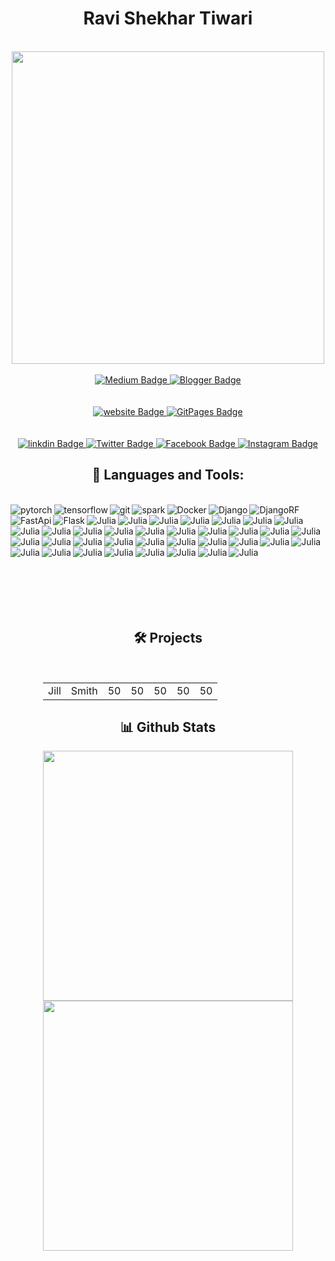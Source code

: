 <link rel="stylesheet" href="https://www.w3schools.com/w3css/4/w3.css">
<div id="header" align="center">
    <h1>Ravi Shekhar Tiwari</h1>
  <br>
  <img src="https://media.giphy.com/media/RbDKaczqWovIugyJmW/giphy.gif" width="500px"/>
  



 
<br>
  <div id="Blog">
  <br>
    
   <a href="https://tiwari11-rst.medium.com/">
    <img src="https://img.shields.io/badge/Medium-12100E?style=for-the-badge&logo=medium&logoColor=white" alt="Medium Badge"/>
  </a>

   <a href="https://ravishekhartiwari.blogspot.com/">
    <img src="https://img.shields.io/badge/Blogger-FF5722?style=for-the-badge&logo=blogger&logoColor=white" alt="
Blogger Badge"/>
  </a>

  </div>
<br>
   <div id="Websites">
   <br>
    
   <a href="https:www.rstiwari.com">
    <img src="https://img.shields.io/badge/website-000000?style=for-the-badge&logo=About.me&logoColor=white" alt="website Badge"/>
  </a>

   <a href="https://portfolio.rstiwari.com">
    <img src="https://img.shields.io/badge/GitHub%20Pages-222222?style=for-the-badge&logo=GitHub%20Pages&logoColor=white" alt="
GitPages Badge"/>
  </a>

  </div>
<br>
 <div id="badges">
     <br>
  <a href="http://www.linkedin.com/in/ravishekhartiwari">
    <img src="https://img.shields.io/badge/LinkedIn-0077B5?style=for-the-badge&logo=linkedin&logoColor=white" alt="linkdin Badge"/>
  </a>
  <a href="https://twitter.com/tiwari11rst">
    <img src="https://img.shields.io/badge/Twitter-1DA1F2?style=for-the-badge&logo=twitter&logoColor=white" alt="Twitter Badge"/>
  </a>
  <a href="https://www.facebook.com/ravishekhar.tiwari.5">
    <img src="https://img.shields.io/badge/Facebook-1877F2?style=for-the-badge&logo=facebook&logoColor=white" alt="Facebook Badge"/>
  </a>
  <a href="https://www.instagram.com/ravishekhartiwari/">
    <img src="https://img.shields.io/badge/Instagram-E4405F?style=for-the-badge&logo=instagram&logoColor=white" alt="Instagram Badge"/>
  </a>
 </div>

 <div id="Tools">
     
   <h2> 🔨 Languages and Tools:</h2>
   <br>
<img align="left" src="https://img.shields.io/badge/PyTorch-EE4C2C?style=for-the-badge&logo=pytorch&logoColor=white" alt="pytorch" />  
<img align="left" src="https://img.shields.io/badge/TensorFlow-FF6F00?style=for-the-badge&logo=tensorflow&logoColor=white" alt="tensorflow" /> 
<img src="https://img.shields.io/badge/Keras-FF0000?style=for-the-badge&logo=keras&logoColor=white" align="left" alt="git" />
<img src="https://img.shields.io/badge/Apache_Spark-FFFFFF?style=for-the-badge&logo=apachespark&logoColor=#E35A16" align="left" alt="spark" />
<img src="https://img.shields.io/badge/Docker-2CA5E0?style=for-the-badge&logo=docker&logoColor=white" align="left" alt="Docker" />
<img src="https://img.shields.io/badge/Docker-2CA5E0?style=for-the-badge&logo=docker&logoColor=white" align="left" alt="Django" />
<img src="https://img.shields.io/badge/django%20rest-ff1709?style=for-the-badge&logo=django&logoColor=white" align="left" alt="DjangoRF" />
<img src="https://img.shields.io/badge/fastapi-109989?style=for-the-badge&logo=FASTAPI&logoColor=white" align="left" alt="FastApi" />
<img src="https://img.shields.io/badge/Flask-000000?style=for-the-badge&logo=flask&logoColor=white" align="left" alt="Flask" />
<img src="https://img.shields.io/badge/Julia-9558B2?style=for-the-badge&logo=julia&logoColor=white" align="left" alt="Julia" />
<img src="https://img.shields.io/badge/OpenCV-27338e?style=for-the-badge&logo=OpenCV&logoColor=white" align="left" alt="Julia" />
<img src="https://img.shields.io/badge/Postman-FF6C37?style=for-the-badge&logo=Postman&logoColor=white" align="left" alt="Julia" />
<img src="https://img.shields.io/badge/PowerBI-F2C811?style=for-the-badge&logo=Power%20BI&logoColor=white" align="left" alt="Julia" />
<img src="https://img.shields.io/badge/R-276DC3?style=for-the-badge&logo=r&logoColor=white" align="left" alt="Julia" />
<img src="https://img.shields.io/badge/Rust-000000?style=for-the-badge&logo=rust&logoColor=white" align="left" alt="Julia" />
<img src="https://img.shields.io/badge/Selenium-43B02A?style=for-the-badge&logo=Selenium&logoColor=white" align="left" alt="Julia" />
<img src="https://img.shields.io/badge/Shell_Script-121011?style=for-the-badge&logo=gnu-bash&logoColor=white" align="left" alt="Julia" />
<img src="https://img.shields.io/badge/Tailwind_CSS-38B2AC?style=for-the-badge&logo=tailwind-css&logoColor=white" align="left" alt="Julia" />
<img src="https://img.shields.io/badge/Tableau-E97627?style=for-the-badge&logo=Tableau&logoColor=white" align="left" alt="Julia" />
<img src="https://img.shields.io/badge/Alibaba_Cloud-FF6A00?style=for-the-badge&logo=alibabacloud&logoColor=white" align="left" alt="Julia" />
<img src="https://img.shields.io/badge/Amazon_AWS-FF9900?style=for-the-badge&logo=amazonaws&logoColor=white" align="left" alt="Julia" />
<img src="https://img.shields.io/badge/Digital_Ocean-0080FF?style=for-the-badge&logo=DigitalOcean&logoColor=white" align="left" alt="Julia" />
<img src="https://img.shields.io/badge/Heroku-430098?style=for-the-badge&logo=heroku&logoColor=white" align="left" alt="Julia" />
<img src="https://img.shields.io/badge/Twilio-F22F46?style=for-the-badge&logo=Twilio&logoColor=white" align="left" alt="Julia" />
<img src="https://img.shields.io/badge/Microsoft%20SQL%20Server-CC2927?style=for-the-badge&logo=microsoft%20sql%20server&logoColor=white" align="left" alt="Julia" />
<img src="https://img.shields.io/badge/MySQL-005C84?style=for-the-badge&logo=mysql&logoColor=white" align="left" alt="Julia" />
<img src="https://img.shields.io/badge/rabbitmq-%23FF6600.svg?&style=for-the-badge&logo=rabbitmq&logoColor=white" align="left" alt="Julia" />
<img src="https://img.shields.io/badge/Bootstrap-563D7C?style=for-the-badge&logo=bootstrap&logoColor=white" align="left" alt="Julia" />
<img src="https://img.shields.io/badge/conda-342B029.svg?&style=for-the-badge&logo=anaconda&logoColor=white" align="left" alt="Julia" />
<img src="https://img.shields.io/badge/Colab-F9AB00?style=for-the-badge&logo=googlecolab&color=525252" align="left" alt="Julia" />
<img src="https://img.shields.io/badge/VSCode-0078D4?style=for-the-badge&logo=visual%20studio%20code&logoColor=white" align="left" alt="Julia" />
<img src="https://img.shields.io/badge/Visual_Studio_Code-0078D4?style=for-the-badge&logo=visual%20studio%20code&logoColor=white" align="left" alt="Julia" />
<img src="https://img.shields.io/badge/C-00599C?style=for-the-badge&logo=c&logoColor=white" align="left" alt="Julia" />
<img src="https://img.shields.io/badge/C%2B%2B-00599C?style=for-the-badge&logo=c%2B%2B&logoColor=white" align="left" alt="Julia" />
<img src="https://img.shields.io/badge/json-5E5C5C?style=for-the-badge&logo=json&logoColor=white" align="left" alt="Julia" />
<img src="https://img.shields.io/badge/PHP-777BB4?style=for-the-badge&logo=php&logoColor=white" align="left" alt="Julia" />
<img src="https://img.shields.io/badge/Plotly-239120?style=for-the-badge&logo=plotly&logoColor=white" align="left" alt="Julia" />
<img src="https://img.shields.io/badge/PLSQL-F80000?style=for-the-badge&logo=oracle&logoColor=black" align="left" alt="Julia" />
<img src="https://img.shields.io/badge/scikit_learn-F7931E?style=for-the-badge&logo=scikit-learn&logoColor=white" align="left" alt="Julia" />
<img src="https://img.shields.io/badge/SciPy-654FF0?style=for-the-badge&logo=SciPy&logoColor=white" align="left" alt="Julia" />
<img src="https://img.shields.io/badge/GIT-E44C30?style=for-the-badge&logo=git&logoColor=white" align="left" alt="Julia" />
<img src="https://img.shields.io/badge/powershell-5391FE?style=for-the-badge&logo=powershell&logoColor=white" align="left" alt="Julia" />
<img src="https://img.shields.io/badge/windows%20terminal-4D4D4D?style=for-the-badge&logo=windows%20terminal&logoColor=white" align="left" alt="Julia" />
<img src="https://img.shields.io/badge/Airflow-017CEE?style=for-the-badge&logo=Apache%20Airflow&logoColor=white" align="left" alt="Julia" />
 </div>
    <br>
     <br>
      <br>
       <br>
        <br>
    <br>
     <br>
   <br>
   <br>
   <br>
   </div>
   <div id="Projects"  align="center">
       <h2>  🛠️  Projects </h2> 
       <br>
       <table style="width:400px">
 
  <tr>
    <td>Jill</td>
    <td>Smith</td>
    <td>50</td>
      <td>50</td>
      <td>50</td>
      <td>50</td>
      <td>50</td>
  </tr>
 
</table>
       
   <div align="center">
    <div id ="Repository">
     <h2> 📊 Github Stats </h2>
    <img style="width:400px;"  src="https://github-profile-summary-cards.vercel.app/api/cards/profile-details?username=happyman11&theme=dark" />
     <img style="width:400px;" src="https://github-readme-stats-git-masterrstaa-rickstaa.vercel.app/api?username=happyman11&theme=dark" /> 
   </div>
   <br>
   </div>

